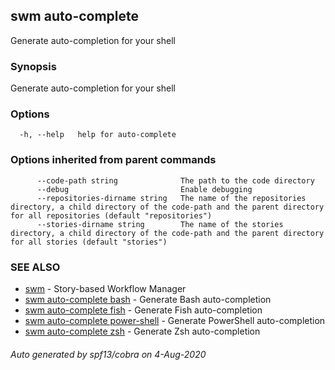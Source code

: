 ## swm auto-complete

Generate auto-completion for your shell

### Synopsis

Generate auto-completion for your shell

### Options

```
  -h, --help   help for auto-complete
```

### Options inherited from parent commands

```
      --code-path string              The path to the code directory
      --debug                         Enable debugging
      --repositories-dirname string   The name of the repositories directory, a child directory of the code-path and the parent directory for all repositories (default "repositories")
      --stories-dirname string        The name of the stories directory, a child directory of the code-path and the parent directory for all stories (default "stories")
```

### SEE ALSO

* [swm](swm.md)	 - Story-based Workflow Manager
* [swm auto-complete bash](swm_auto-complete_bash.md)	 - Generate Bash auto-completion
* [swm auto-complete fish](swm_auto-complete_fish.md)	 - Generate Fish auto-completion
* [swm auto-complete power-shell](swm_auto-complete_power-shell.md)	 - Generate PowerShell auto-completion
* [swm auto-complete zsh](swm_auto-complete_zsh.md)	 - Generate Zsh auto-completion

###### Auto generated by spf13/cobra on 4-Aug-2020

